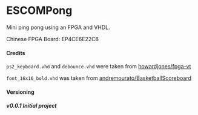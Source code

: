 # ESCOMPong

Mini ping pong using an FPGA and VHDL.

Chinese FPGA Board: EP4CE6E22C8

#### Credits

`ps2_keyboard.vhd` and `debounce.vhd` were taken from [howardjones/fpga-vt](https://github.com/howardjones/fpga-vt/)

`font_16x16_bold.vhd` was taken from [andremourato/BasketballScoreboard](https://github.com/andremourato/BasketballScoreboard)

#### Versioning

##### v0.0.1 Initial project

